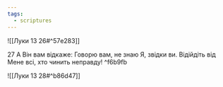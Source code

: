 ```yaml
---
tags:
  - scriptures
---
```


![[Луки 13 26#^57e283]]

27 А Він вам відкаже: Говорю вам, не знаю Я, звідки ви. Відійдіть від Мене всі, хто чинить неправду! ^f6b9fb

![[Луки 13 28#^b86d47]]